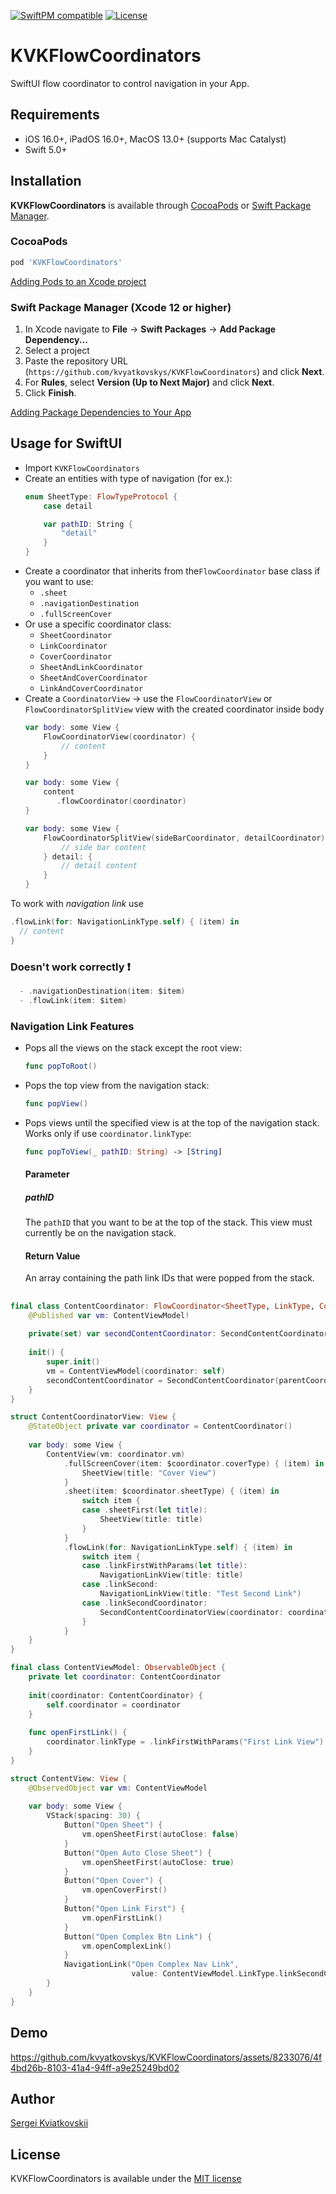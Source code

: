 [![SwiftPM compatible](https://img.shields.io/badge/SwiftPM-compatible-orange.svg)](https://swiftpackageindex.com/kvyatkovskys/KVKFlowCoordinators)
[![License](https://img.shields.io/cocoapods/l/KVKCalendar.svg?style=flat)](https://cocoapods.org/pods/KVKFlowCoordinators)

# KVKFlowCoordinators
SwiftUI flow coordinator to control navigation in your App.

## Requirements

- iOS 16.0+, iPadOS 16.0+, MacOS 13.0+ (supports Mac Catalyst)
- Swift 5.0+

## Installation

**KVKFlowCoordinators** is available through [CocoaPods](https://cocoapods.org) or [Swift Package Manager](https://swift.org/package-manager/).

### CocoaPods
~~~bash
pod 'KVKFlowCoordinators'
~~~

[Adding Pods to an Xcode project](https://guides.cocoapods.org/using/using-cocoapods.html)

### Swift Package Manager (Xcode 12 or higher)

1. In Xcode navigate to **File** → **Swift Packages** → **Add Package Dependency...**
2. Select a project
3. Paste the repository URL (`https://github.com/kvyatkovskys/KVKFlowCoordinators`) and click **Next**.
4. For **Rules**, select **Version (Up to Next Major)** and click **Next**.
5. Click **Finish**.

[Adding Package Dependencies to Your App](https://developer.apple.com/documentation/swift_packages/adding_package_dependencies_to_your_app)

## Usage for SwiftUI
- Import `KVKFlowCoordinators`
- Create an entities with type of navigation (for ex.):
  ```swift
  enum SheetType: FlowTypeProtocol {
      case detail

      var pathID: String {
          "detail"
      }
  }
  ```
- Create a coordinator that inherits from the`FlowCoordinator` base class if you want to use:
  - `.sheet`
  - `.navigationDestination`
  - `.fullScreenCover`
- Or use a specific coordinator class:
  - `SheetCoordinator`
  - `LinkCoordinator`
  - `CoverCoordinator`
  - `SheetAndLinkCoordinator`
  - `SheetAndCoverCoordinator`
  - `LinkAndCoverCoordinator`
- Create a `CoordinatorView` -> use the `FlowCoordinatorView` or `FlowCoordinatorSplitView` view with the created coordinator inside body
  ```swift
  var body: some View {
      FlowCoordinatorView(coordinator) {
          // content
      }
  }
  
  var body: some View {
      content
         .flowCoordinator(coordinator)
  }
  
  var body: some View {
      FlowCoordinatorSplitView(sideBarCoordinator, detailCoordinator) {
          // side bar content
      } detail: {
          // detail content
      }
  }
  ```

To work with _navigation link_ use 
```swift
.flowLink(for: NavigationLinkType.self) { (item) in
  // content
}
```
###  Doesn't work correctly ❗️
```swift
  - .navigationDestination(item: $item)
  - .flowLink(item: $item)
```

### Navigation Link Features
- Pops all the views on the stack except the root view:
  ```swift
  func popToRoot()
  ```
- Pops the top view from the navigation stack:
  ```swift
  func popView()
  ```
- Pops views until the specified view is at the top of the navigation stack. Works only if use `coordinator.linkType`: 
  ```swift
  func popToView(_ pathID: String) -> [String]
  ```
  #### Parameter
  ##### pathID
  The `pathID` that you want to be at the top of the stack. This view must currently be on the navigation stack.
  #### Return Value
  An array containing the path link IDs that were popped from the stack.
  
##
```swift
final class ContentCoordinator: FlowCoordinator<SheetType, LinkType, CoverType> {
    @Published var vm: ContentViewModel!
    
    private(set) var secondContentCoordinator: SecondContentCoordinator!
    
    init() {
        super.init()
        vm = ContentViewModel(coordinator: self)
        secondContentCoordinator = SecondContentCoordinator(parentCoordinator: self, title: "Second Coordinator")
    }
}

struct ContentCoordinatorView: View {
    @StateObject private var coordinator = ContentCoordinator()
    
    var body: some View {
        ContentView(vm: coordinator.vm)
            .fullScreenCover(item: $coordinator.coverType) { (item) in
                SheetView(title: "Cover View")
            }
            .sheet(item: $coordinator.sheetType) { (item) in
                switch item {
                case .sheetFirst(let title):
                    SheetView(title: title)
                }
            }
            .flowLink(for: NavigationLinkType.self) { (item) in
                switch item {
                case .linkFirstWithParams(let title):
                    NavigationLinkView(title: title)
                case .linkSecond:
                    NavigationLinkView(title: "Test Second Link")
                case .linkSecondCoordinator:
                    SecondContentCoordinatorView(coordinator: coordinator.secondContentCoordinator)
                }
            }
    }
}

final class ContentViewModel: ObservableObject {    
    private let coordinator: ContentCoordinator
    
    init(coordinator: ContentCoordinator) {
        self.coordinator = coordinator
    }
    
    func openFirstLink() {
        coordinator.linkType = .linkFirstWithParams("First Link View")
    }
}

struct ContentView: View {
    @ObservedObject var vm: ContentViewModel
    
    var body: some View {
        VStack(spacing: 30) {
            Button("Open Sheet") {
                vm.openSheetFirst(autoClose: false)
            }
            Button("Open Auto Close Sheet") {
                vm.openSheetFirst(autoClose: true)
            }
            Button("Open Cover") {
                vm.openCoverFirst()
            }
            Button("Open Link First") {
                vm.openFirstLink()
            }
            Button("Open Complex Btn Link") {
                vm.openComplexLink()
            }
            NavigationLink("Open Complex Nav Link",
                           value: ContentViewModel.LinkType.linkSecondCoordinator)
        }
    }
}
```

## Demo
https://github.com/kvyatkovskys/KVKFlowCoordinators/assets/8233076/4f4bd26b-8103-41a4-94ff-a9e25249bd02

## Author

[Sergei Kviatkovskii](https://github.com/kvyatkovskys)

## License

KVKFlowCoordinators is available under the [MIT license](https://github.com/kvyatkovskys/KVKFlowCoordinators/blob/master/LICENSE.md)
